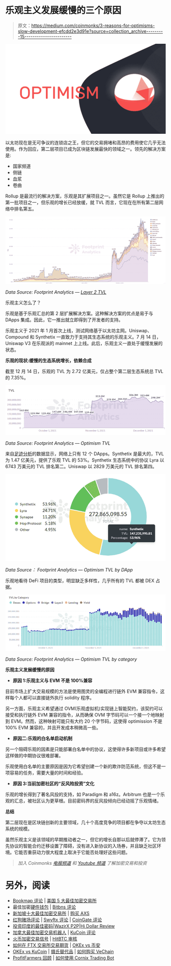 # 乐观主义发展缓慢的三个原因

> 原文：<https://medium.com/coinmonks/3-reasons-for-optimisms-slow-development-efcdd2e3d91e?source=collection_archive---------15----------------------->

![](img/f65ba7f22e7888d3786fea38f4226ba5.png)

以太坊现在是无可争议的连锁店之王，但它的交易拥堵和高昂的费用使它几乎无法使用。作为回应，第二层项目已成为区块链发展最快的领域之一。领先的解决方案是:

*   国家频道
*   侧链
*   血浆
*   卷曲

Rollup 是最流行的解决方案，乐观是其扩展项目之一。虽然它是 Rollup 上推出的第一批项目之一，但乐观的增长已经放缓，就 TVL 而言，它现在在所有第二层网络中排名第五。

![](img/2de836e4d7cf567ea0d1d3384d7625e0.png)

*Data Source: Footprint Analytics —* [*Layer 2 TVL*](https://www.footprint.network/guest/dashboard/layer-2-dashboard-fp-98bbb807-7281-4167-ae3e-f1679a16e893?channel=u-DBc983)

乐观主义怎么了？

乐观是基于乐观汇总的第 2 层扩展解决方案。这种解决方案的优点是易于与 DApps 集成。因此，它一推出就立即得到了开发者的支持。

乐观主义于 2021 年 1 月首次上线，测试网络基于以太坊主网。Uniswap、Compound 和 Synthetix 一直致力于支持其生态系统的乐观主义。7 月 14 日，Uniswap V3 在乐观派的 mainnet 上上线。此后，乐观主义一直处于缓慢发展的状态。

**乐观的现状:缓慢的生态系统增长，依赖合成**

截至 12 月 14 日，乐观的 TVL 为 2.72 亿美元，仅占整个第二层生态系统总 TVL 的 7.35%。

![](img/6e1589246b1be1c61588ea1484307904.png)

*Data Source: Footprint Analytics — Optimism TVL*

来自[足迹分析](https://footprint.cool/qtM5)的数据显示，网络上只有 12 个 DApps。Synthetix 是最大的，TVL 为 1.47 亿美元，提供了乐观 TVL 的 53%。Synthetix 生态系统中的协议 Lyra 以 6743 万美元的 TVL 排名第二。Uniswap 以 2829 万美元的 TVL 排名第四。

![](img/b5d92bac77bc8af0eaef01109fd4c5e8.png)

*Data Source： Footprint Analytics — Optimism TVL by DApp*

乐观地看待 DeFi 项目的类型，明显缺乏多样性，几乎所有的 TVL 都被 DEX 占据。

![](img/f381b63a27aeebe9dbe34f8643f7513b.png)

*Data Source: Footprint Analytics — Optimism TVL by category*

**乐观主义发展缓慢的原因**

*   **原因 1:乐观主义与 EVM 不是 100%兼容**

目前市场上扩大交易规模的方法是使用图灵的全编程进行链外 EVM 兼容指令，这样每个人都可以直接链外执行 solidity 程序。

另一方面，乐观主义希望通过 OVM(乐观虚拟机)实现链上智能契约，该契约可以接受和执行链外 EVM 兼容的指令，从而确保 OVM 字节码可以一个接一个地映射到 EVM。然而，这种映射可能只有大约 20 个字节码，这使得 optimission 不是 100% EVM 兼容的，并且开发成本稍微高一些。

*   **原因二:乐观的白名单启动机制**

另一个阻碍乐观的因素是只能部署白名单中的协议，这使得许多新项目或许多希望这样做的中期协议很难部署。

乐观使用白名单的主要原因是因为它希望创建一个新的欺诈防范系统，但这不是一项容易的任务，需要大量的时间和经验。

*   **原因 3:当前加密社区的“反风险投资”文化**

乐观的增长得到了著名风投的支持，如 Paradigm 和 a16z。Arbitrum 也是一个乐观的汇总，被社区认为更草根。目前密码界的反风投倾向已经动摇了乐观情绪。

**总结**

第二层现在是区块链创新的主要领域，几十个高度竞争的项目都在争夺以太坊生态系统的规模。

虽然乐观主义是该领域的早期推动者之一，但它的增长自那以后就停滞了。它为领先协议的智能合约迁移设置了障碍，没有进入新协议的入场券，并且缺乏社区环境。它能否重获动力很大程度上取决于它能否处理好这些问题。

> *加入 Coinmonks* [*电报频道*](https://t.me/coincodecap) *和* [*Youtube 频道*](https://www.youtube.com/c/coinmonks/videos) *了解加密交易和投资*

# 另外，阅读

*   [Bookmap 评论](https://coincodecap.com/bookmap-review-2021-best-trading-software) | [美国 5 大最佳加密交易所](https://coincodecap.com/crypto-exchange-usa)
*   最佳加密[硬件钱包](/coinmonks/hardware-wallets-dfa1211730c6) | [Bitbns 评论](/coinmonks/bitbns-review-38256a07e161)
*   [新加坡十大最佳加密交易所](https://coincodecap.com/crypto-exchange-in-singapore) | [购买 AXS](https://coincodecap.com/buy-axs-token)
*   [红狗赌场评论](https://coincodecap.com/red-dog-casino-review) | [Swyftx 评论](https://coincodecap.com/swyftx-review) | [CoinGate 评论](https://coincodecap.com/coingate-review)
*   [投资印度的最佳密码](https://coincodecap.com/best-crypto-to-invest-in-india-in-2021)|[WazirX P2P](https://coincodecap.com/wazirx-p2p)|[Hi Dollar Review](https://coincodecap.com/hi-dollar-review)
*   [加拿大最佳加密交易机器人](https://coincodecap.com/5-best-crypto-trading-bots-in-canada) | [KuCoin 评论](https://coincodecap.com/kucoin-review)
*   [火币加密交易信号](https://coincodecap.com/huobi-crypto-trading-signals) | [HitBTC 审核](/coinmonks/hitbtc-review-c5143c5d53c2)
*   [如何在 FTX 交易所交易期货](https://coincodecap.com/ftx-futures-trading) | [OKEx vs 币安](https://coincodecap.com/okex-vs-binance)
*   [OKEx vs KuCoin](https://coincodecap.com/okex-kucoin) | [摄氏替代品](https://coincodecap.com/celsius-alternatives) | [如何购买 VeChain](https://coincodecap.com/buy-vechain)
*   [ProfitFarmers 回顾](https://coincodecap.com/profitfarmers-review) | [如何使用 Cornix Trading Bot](https://coincodecap.com/cornix-trading-bot)